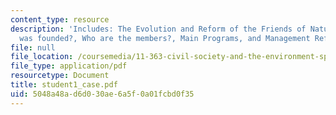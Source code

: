 ```yaml
---
content_type: resource
description: 'Includes: The Evolution and Reform of the Friends of Nature, How FON
  was founded?, Who are the members?, Main Programs, and Management Reforms.'
file: null
file_location: /coursemedia/11-363-civil-society-and-the-environment-spring-2005/5048a48ad6d030ae6a5f0a01fcbd0f35_student1_case.pdf
file_type: application/pdf
resourcetype: Document
title: student1_case.pdf
uid: 5048a48a-d6d0-30ae-6a5f-0a01fcbd0f35
---
```


